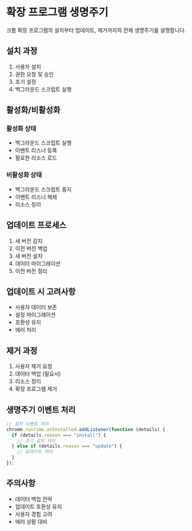 # 확장 프로그램 생명주기

크롬 확장 프로그램의 설치부터 업데이트, 제거까지의 전체 생명주기를 설명합니다.

## 설치 과정

1. 사용자 설치
2. 권한 요청 및 승인
3. 초기 설정
4. 백그라운드 스크립트 실행

## 활성화/비활성화

### 활성화 상태

- 백그라운드 스크립트 실행
- 이벤트 리스너 등록
- 필요한 리소스 로드

### 비활성화 상태

- 백그라운드 스크립트 중지
- 이벤트 리스너 해제
- 리소스 정리

## 업데이트 프로세스

1. 새 버전 감지
2. 이전 버전 백업
3. 새 버전 설치
4. 데이터 마이그레이션
5. 이전 버전 정리

## 업데이트 시 고려사항

- 사용자 데이터 보존
- 설정 마이그레이션
- 호환성 유지
- 에러 처리

## 제거 과정

1. 사용자 제거 요청
2. 데이터 백업 (필요시)
3. 리소스 정리
4. 확장 프로그램 제거

## 생명주기 이벤트 처리

```javascript
// 설치 이벤트 처리
chrome.runtime.onInstalled.addListener(function (details) {
  if (details.reason === "install") {
    // 초기 설치 처리
  } else if (details.reason === "update") {
    // 업데이트 처리
  }
});
```

## 주의사항

- 데이터 백업 전략
- 업데이트 호환성 유지
- 사용자 경험 고려
- 에러 상황 대비
